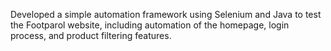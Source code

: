 Developed a simple automation framework using Selenium and Java to test the Footparol website, including automation of the homepage, login process, and product filtering features.
